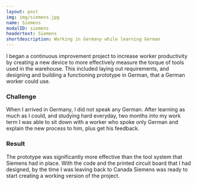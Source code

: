 ```yaml
---
layout: post
img: img/siemens.jpg
name: Siemens
modalID: siemens
headertext: Siemens
shortdescription: Working in Germany while learning German
---
```


I began a continuous improvement project to increase worker productivity by creating a new device to more effectively measure the torque of tools used in the warehouse. This included laying out requirements, and designing and building a functioning prototype in German, that a German worker could use. 

### Challenge
When I arrived in Germany, I did not speak any German. After learning as much as I could, and studying hard everyday, two months into my work term I was able to sit down with a worker who spoke only German and explain the new process to him, plus get his feedback. 

### Result
The prototype was significantly more effective than the tool system that Siemens had in place. With the code and the printed circuit board that I had designed, by the time I was leaving back to Canada Siemens was ready to start creating a working version of the project.